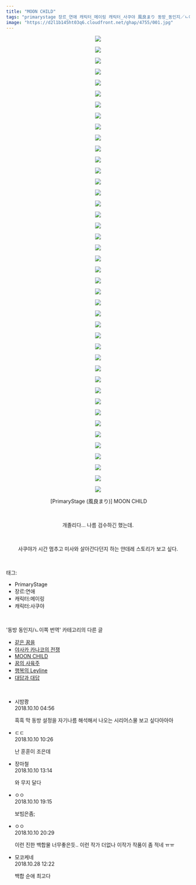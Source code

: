 ```yaml
---
title: "MOON CHILD"
tags: "primarystage 장르_연애 캐릭터_메이링 캐릭터_사쿠야 風良まり 동방_동인지／ㄴ이쪽_번역"
image: "https://d2l1b145ht03q6.cloudfront.net/ghap/4755/001.jpg"
---
```

<div class="article">
<p style="text-align: center; clear: none; float: none;"><img src="{{ site.imgserver1 }}/ghap/4755/001.jpg"/></p>
<p style="text-align: center; clear: none; float: none;"><img src="{{ site.imgserver1 }}/ghap/4755/002.jpg"/></p>
<p style="text-align: center; clear: none; float: none;"><img src="{{ site.imgserver1 }}/ghap/4755/003.jpg"/></p>
<p style="text-align: center; clear: none; float: none;"><img src="{{ site.imgserver1 }}/ghap/4755/004.jpg"/></p>
<p style="text-align: center; clear: none; float: none;"><img src="{{ site.imgserver1 }}/ghap/4755/005.jpg"/></p>
<p style="text-align: center; clear: none; float: none;"><img src="{{ site.imgserver1 }}/ghap/4755/006.jpg"/></p>
<p style="text-align: center; clear: none; float: none;"><img src="{{ site.imgserver1 }}/ghap/4755/007.jpg"/></p>
<p style="text-align: center; clear: none; float: none;"><img src="{{ site.imgserver1 }}/ghap/4755/008.jpg"/></p>
<p style="text-align: center; clear: none; float: none;"><img src="{{ site.imgserver1 }}/ghap/4755/009.jpg"/></p>
<p style="text-align: center; clear: none; float: none;"><img src="{{ site.imgserver1 }}/ghap/4755/010.jpg"/></p>
<p style="text-align: center; clear: none; float: none;"><img src="{{ site.imgserver1 }}/ghap/4755/011.jpg"/></p>
<p style="text-align: center; clear: none; float: none;"><img src="{{ site.imgserver1 }}/ghap/4755/012.jpg"/></p>
<p style="text-align: center; clear: none; float: none;"><img src="{{ site.imgserver1 }}/ghap/4755/013.jpg"/></p>
<p style="text-align: center; clear: none; float: none;"><img src="{{ site.imgserver1 }}/ghap/4755/014.jpg"/></p>
<p style="text-align: center; clear: none; float: none;"><img src="{{ site.imgserver1 }}/ghap/4755/015.jpg"/></p>
<p style="text-align: center; clear: none; float: none;"><img src="{{ site.imgserver1 }}/ghap/4755/016.jpg"/></p>
<p style="text-align: center; clear: none; float: none;"><img src="{{ site.imgserver1 }}/ghap/4755/017.jpg"/></p>
<p style="text-align: center; clear: none; float: none;"><img src="{{ site.imgserver1 }}/ghap/4755/018.jpg"/></p>
<p style="text-align: center; clear: none; float: none;"><img src="{{ site.imgserver1 }}/ghap/4755/019.jpg"/></p>
<p style="text-align: center; clear: none; float: none;"><img src="{{ site.imgserver1 }}/ghap/4755/020.jpg"/></p>
<p style="text-align: center; clear: none; float: none;"><img src="{{ site.imgserver1 }}/ghap/4755/021.jpg"/></p>
<p style="text-align: center; clear: none; float: none;"><img src="{{ site.imgserver1 }}/ghap/4755/022.jpg"/></p>
<p style="text-align: center; clear: none; float: none;"><img src="{{ site.imgserver1 }}/ghap/4755/023.jpg"/></p>
<p style="text-align: center; clear: none; float: none;"><img src="{{ site.imgserver1 }}/ghap/4755/024.jpg"/></p>
<p style="text-align: center; clear: none; float: none;"><img src="{{ site.imgserver1 }}/ghap/4755/025.jpg"/></p>
<p style="text-align: center; clear: none; float: none;"><img src="{{ site.imgserver1 }}/ghap/4755/026.jpg"/></p>
<p style="text-align: center; clear: none; float: none;"><img src="{{ site.imgserver1 }}/ghap/4755/027.jpg"/></p>
<p style="text-align: center; clear: none; float: none;"><img src="{{ site.imgserver1 }}/ghap/4755/028.jpg"/></p>
<p style="text-align: center; clear: none; float: none;"><img src="{{ site.imgserver1 }}/ghap/4755/029.jpg"/></p>
<p style="text-align: center; clear: none; float: none;"><img src="{{ site.imgserver1 }}/ghap/4755/030.jpg"/></p>
<p style="text-align: center; clear: none; float: none;"><img src="{{ site.imgserver1 }}/ghap/4755/031.jpg"/></p>
<p style="text-align: center; clear: none; float: none;"><img src="{{ site.imgserver1 }}/ghap/4755/032.jpg"/></p>
<p style="text-align: center; clear: none; float: none;"><img src="{{ site.imgserver1 }}/ghap/4755/033.jpg"/></p>
<p style="text-align: center; clear: none; float: none;"><img src="{{ site.imgserver1 }}/ghap/4755/034.jpg"/></p>
<p style="text-align: center; clear: none; float: none;"><img src="{{ site.imgserver1 }}/ghap/4755/035.jpg"/></p>
<p style="text-align: center; clear: none; float: none;"><img src="{{ site.imgserver1 }}/ghap/4755/036.jpg"/></p>
<p style="text-align: center; clear: none; float: none;"><img src="{{ site.imgserver1 }}/ghap/4755/037.jpg"/></p>
<p style="text-align: center; clear: none; float: none;"><img src="{{ site.imgserver1 }}/ghap/4755/038.jpg"/></p>
<p style="text-align: center; clear: none; float: none;"><img src="{{ site.imgserver1 }}/ghap/4755/039.jpg"/></p>
<p style="text-align: center; clear: none; float: none;"><img src="{{ site.imgserver1 }}/ghap/4755/040.jpg"/></p>
<p style="text-align: center; clear: none; float: none;"><img src="{{ site.imgserver1 }}/ghap/4755/041.jpg"/></p>
<p style="text-align: center; clear: none; float: none;"><img src="{{ site.imgserver1 }}/ghap/4755/042.jpg"/></p>
<p style="text-align: center; clear: none; float: none;"> [PrimaryStage (風良まり)] MOON CHILD</p>
<p style="text-align: center; clear: none; float: none;"><br/></p>
<p style="text-align: center; clear: none; float: none;">개졸리다... 나름 검수하긴 했는데.</p>
<p style="text-align: center; clear: none; float: none;"><br/></p>
<p style="text-align: center; clear: none; float: none;">사쿠야가 시간 멈추고 미사와 살아간다던지 하는 얀데레 스토리가 보고 싶다.</p>
</div><br/>
<div class="tagTrail">
<p>태그: </p>
<ul>
<li>PrimaryStage</li>
<li>장르:연애</li>
<li>캐릭터:메이링</li>
<li>캐릭터:사쿠야</li>
</ul>
</div><br/>
<div class="another">
<p>'동방 동인지/ㄴ이쪽 번역' 카테고리의 다른 글</p>
<ul>
<li><a href="/ghap_4765">같은 꿈을</a></li>
<li><a href="/ghap_4757">야사카 카나코의 전쟁</a></li>
<li><a href="/ghap_4755">MOON CHILD</a></li>
<li><a href="/ghap_4751">꿈의 사육주</a></li>
<li><a href="/ghap_4743">행복의 Leyline</a></li>
<li><a href="/ghap_4739">대답과 대답</a></li>
</ul>
</div><br/>
<div class="cb_module cb_fluid">
<div class="cb_wrt cb_profile">
<div class="comment">
<ul>
<li class="cb_thumb_off" id="comment15350642">
<div class="cb_comment_area">
<div class="cb_info_area">
<div class="cb_section">
<span class="cb_nick_name">시밤쾅</span>
</div>
<div class="cb_section">
<span class="cb_date">2018.10.10 04:56 </span>
</div>
</div>
<div class="cb_dsc_comment">
<p class="cb_dsc">
											흑흑 막 동방 설정을 자기나름 해석해서 나오는 시리어스물 보고 싶다아아아
										</p>
</div>
</div></li>
<li class="cb_thumb_off" id="comment15350910">
<div class="cb_comment_area">
<div class="cb_info_area">
<div class="cb_section">
<span class="cb_nick_name">ㄷㄷ</span>
</div>
<div class="cb_section">
<span class="cb_date">2018.10.10 10:26 </span>
</div>
</div>
<div class="cb_dsc_comment">
<p class="cb_dsc">
											난 훈훈이 조은데
										</p>
</div>
</div></li>
<li class="cb_thumb_off" id="comment15351012">
<div class="cb_comment_area">
<div class="cb_info_area">
<div class="cb_section">
<span class="cb_nick_name">장마철</span>
</div>
<div class="cb_section">
<span class="cb_date">2018.10.10 13:14 </span>
</div>
</div>
<div class="cb_dsc_comment">
<p class="cb_dsc">
											와 무지 달다
										</p>
</div>
</div></li>
<li class="cb_thumb_off" id="comment15351268">
<div class="cb_comment_area">
<div class="cb_info_area">
<div class="cb_section">
<span class="cb_nick_name">ㅇㅇ</span>
</div>
<div class="cb_section">
<span class="cb_date">2018.10.10 19:15 </span>
</div>
</div>
<div class="cb_dsc_comment">
<p class="cb_dsc">
											보빔은좀;
										</p>
</div>
</div></li>
<li class="cb_thumb_off" id="comment15351331">
<div class="cb_comment_area">
<div class="cb_info_area">
<div class="cb_section">
<span class="cb_nick_name">ㅇㅇ</span>
</div>
<div class="cb_section">
<span class="cb_date">2018.10.10 20:29 </span>
</div>
</div>
<div class="cb_dsc_comment">
<p class="cb_dsc">
											이런 진한 백합물 너무좋은듯.. 이런 작가 더없나 이작가 작품이 좀 적네 ㅠㅠ
										</p>
</div>
</div></li>
<li class="cb_thumb_off" id="comment15363864">
<div class="cb_comment_area">
<div class="cb_info_area">
<div class="cb_section">
<span class="cb_nick_name">모코케네</span>
</div>
<div class="cb_section">
<span class="cb_date">2018.10.28 12:22 </span>
</div>
</div>
<div class="cb_dsc_comment">
<p class="cb_dsc">
											백합 순애 최고다
										</p>
</div>
</div></li>
</ul>
</div>
</div><!-- commentList close -->
</div><br/>
